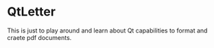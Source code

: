 # QtLetter
This is just to play around and learn about Qt capabilities to format and craete pdf documents.
